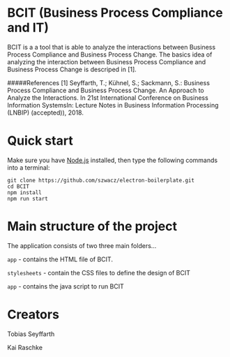 # BCIT (Business Process Compliance and IT)

BCIT is a a tool that is able to analyze the interactions between Business Process Compliance and Business Process Change. The basics idea of analyzing the interaction between Business Process Compliance and Business Process Change is descriped in [1].

#####References
[1] Seyffarth, T.; Kühnel, S.; Sackmann, S.: Business Process Compliance and Business Process Change. An Approach to Analyze the Interactions. In 21st International Conference on Business Information SystemsIn: Lecture Notes in Business Information Processing (LNBIP) (accepted)), 2018.

# Quick start

Make sure you have [Node.js](https://nodejs.org) installed, then type the following commands into a terminal:
```
git clone https://github.com/szwacz/electron-boilerplate.git
cd BCIT
npm install
npm run start
```

# Main structure of the project

The application consists of two three main folders...

`app` - contains the HTML file of BCIT.

`stylesheets` - contain the CSS files to define the design of BCIT

`app` - contains the java script to run BCIT

# Creators
Tobias Seyffarth

Kai Raschke
